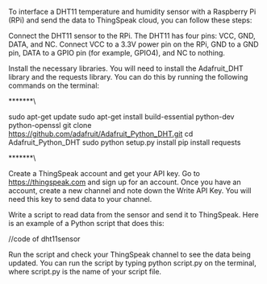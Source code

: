 To interface a DHT11 temperature and humidity sensor with a Raspberry Pi (RPi) and send the data to ThingSpeak cloud, you can follow these steps:

Connect the DHT11 sensor to the RPi. The DHT11 has four pins: VCC, GND, DATA, and NC. Connect VCC to a 3.3V power pin on the RPi, GND to a GND pin, DATA to a GPIO pin (for example, GPIO4), and NC to nothing.

Install the necessary libraries. You will need to install the Adafruit_DHT library and the requests library. You can do this by running the following commands on the terminal:

*******\\

sudo apt-get update
sudo apt-get install build-essential python-dev python-openssl
git clone https://github.com/adafruit/Adafruit_Python_DHT.git
cd Adafruit_Python_DHT
sudo python setup.py install
pip install requests

*******\\

Create a ThingSpeak account and get your API key. Go to https://thingspeak.com and sign up for an account. Once you have an account, create a new channel and note down the Write API Key. You will need this key to send data to your channel.

Write a script to read data from the sensor and send it to ThingSpeak. Here is an example of a Python script that does this:

//code of dht11sensor

Run the script and check your ThingSpeak channel to see the data being updated. You can run the script by typing python script.py on the terminal, where script.py is the name of your script file.